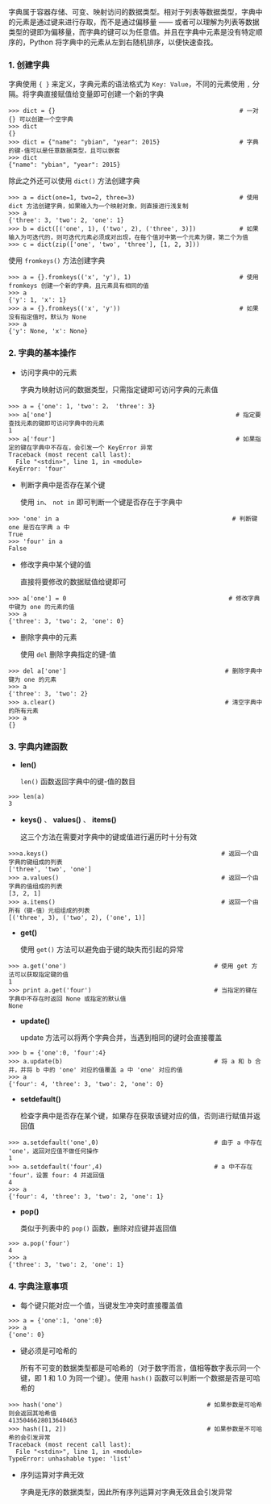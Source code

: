 字典属于容器存储、可变、映射访问的数据类型。相对于列表等数据类型，字典中的元素是通过键来进行存取，而不是通过偏移量 —— 或者可以理解为列表等数据类型的键即为偏移量，而字典的键可以为任意值。并且在字典中元素是没有特定顺序的，Python 将字典中的元素从左到右随机排序，以便快速查找。

### 1. 创建字典

字典使用 `{ }` 来定义，字典元素的语法格式为 `Key: Value`，不同的元素使用 `,` 分隔。将字典直接赋值给变量即可创建一个新的字典

```
>>> dict = {}                                                   # 一对 {} 可以创建一个空字典
>>> dict
{}
>>> dict = {"name": "ybian", "year": 2015}                      # 字典的键-值可以是任意数据类型，且可以嵌套
>>> dict
{"name": "ybian", "year": 2015}
```

除此之外还可以使用 `dict()` 方法创建字典

```
>>> a = dict(one=1, two=2, three=3)                             # 使用 dict 方法创建字典，如果输入为一个映射对象，则直接进行浅复制
>>> a
{'three': 3, 'two': 2, 'one': 1}
>>> b = dict([('one', 1), ('two', 2), ('three', 3)])            # 如果输入为可迭代的，则可迭代元素必须成对出现，在每个值对中第一个元素为键，第二个为值 
>>> c = dict(zip(['one', 'two', 'three'], [1, 2, 3]))
```

使用 `fromkeys()` 方法创建字典

```
>>> a = {}.fromkeys(('x', 'y'), 1)                              # 使用 fromkeys 创建一个新的字典，且元素具有相同的值
>>> a
{'y': 1, 'x': 1}
>>> a = {}.fromkeys(('x', 'y'))                                 # 如果没有指定值时，默认为 None
>>> a
{'y': None, 'x': None}
```

### 2. 字典的基本操作

- 访问字典中的元素 

    字典为映射访问的数据类型，只需指定键即可访问字典的元素值

```
>>> a = {'one': 1, 'two': 2， 'three': 3}
>>> a['one']                                                   # 指定要查找元素的键即可访问字典中的元素
1
>>> a['four']                                                  # 如果指定的键在字典中不存在，会引发一个 KeyError 异常
Traceback (most recent call last):
  File "<stdin>", line 1, in <module>
KeyError: 'four'
```

- 判断字典中是否存在某个键

    使用 `in`、 `not in` 即可判断一个键是否存在于字典中

```
>>> 'one' in a                                                # 判断键 one 是否在字典 a 中 
True
>>> 'four' in a 
False
```

- 修改字典中某个键的值

    直接将要修改的数据赋值给键即可

```
>>> a['one'] = 0                                             # 修改字典中键为 one 的元素的值
>>> a
{'three': 3, 'two': 2, 'one': 0}
```

- 删除字典中的元素

    使用 `del` 删除字典指定的键-值

```
>>> del a['one']                                            # 删除字典中键为 one 的元素
>>> a
{'three': 3, 'two': 2}
>>> a.clear()                                               # 清空字典中的所有元素 
>>> a
{}
```

### 3. 字典内建函数

- __len()__

    `len()` 函数返回字典中的键-值的数目

```
>>> len(a)
3
```

- __keys()__ 、 __values()__ 、 __items()__

    这三个方法在需要对字典中的键或值进行遍历时十分有效

```
>>>a.keys()                                                # 返回一个由字典的键组成的列表 
['three', 'two', 'one']
>>> a.values()                                             # 返回一个由字典的值组成的列表
[3, 2, 1]
>>> a.items()                                              # 返回一个由所有（键-值）元组组成的列表
[('three', 3), ('two', 2), ('one', 1)]
```

- __get()__

    使用 `get()` 方法可以避免由于键的缺失而引起的异常

```
>>> a.get('one')                                         # 使用 get 方法可以获取指定键的值
1
>>> print a.get('four')                                  # 当指定的键在字典中不存在时返回 None 或指定的默认值
None
```

- __update()__

    update 方法可以将两个字典合并，当遇到相同的键时会直接覆盖

```
>>> b = {'one':0, 'four':4}
>>> a.update(b)                                          # 将 a 和 b 合并，并将 b 中的 'one' 对应的值覆盖 a 中 'one' 对应的值
>>> a
{'four': 4, 'three': 3, 'two': 2, 'one': 0}
```

- __setdefault()__

    检查字典中是否存在某个键，如果存在获取该键对应的值，否则进行赋值并返回值

```
>>> a.setdefault('one',0)                                # 由于 a 中存在 'one'，返回对应值不做任何操作
1
>>> a.setdefault('four',4)                               # a 中不存在 'four'，设置 four: 4 并返回值 
4
>>> a
{'four': 4, 'three': 3, 'two': 2, 'one': 1}
```

- __pop()__

    类似于列表中的 `pop()` 函数，删除对应键并返回值

```
>>> a.pop('four')
4
>>> a
{'three': 3, 'two': 2, 'one': 1}
```

### 4. 字典注意事项

- 每个键只能对应一个值，当键发生冲突时直接覆盖值

```
>>> a = {'one':1, 'one':0}
>>> a
{'one': 0}
```

- 键必须是可哈希的

    所有不可变的数据类型都是可哈希的（对于数字而言，值相等数字表示同一个键，即 1 和 1.0 为同一个键）。使用 `hash()` 函数可以判断一个数据是否是可哈希的

```
>>> hash('one')                                        # 如果参数是可哈希则会返回其哈希值
4135046628013640463
>>> hash([1, 2])                                       # 如果参数是不可哈希的会引发异常 
Traceback (most recent call last):
  File "<stdin>", line 1, in <module>
TypeError: unhashable type: 'list'
```

- 序列运算对字典无效

   字典是无序的数据类型，因此所有序列运算对字典无效且会引发异常
